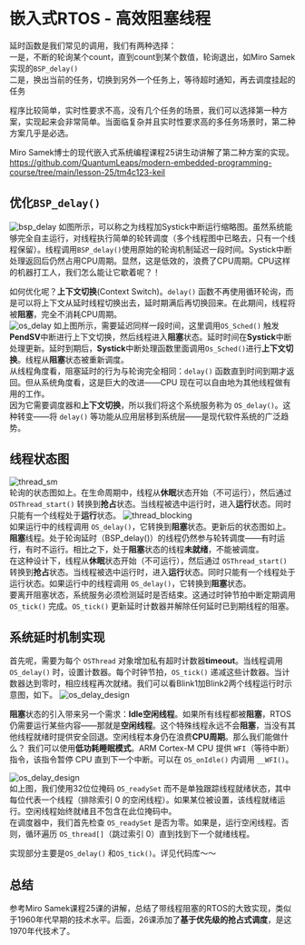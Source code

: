 # 嵌入式RTOS - 高效阻塞线程

延时函数是我们常见的调用，我们有两种选择：  
一是，不断的轮询某个count，直到count到某个数值，轮询退出，如Miro Samek实现的`BSP_delay()`   
二是，换出当前的任务，切换到另外一个任务上，等待超时通知，再去调度挂起的任务  

程序比较简单，实时性要求不高，没有几个任务的场景，我们可以选择第一种方案，实现起来会非常简单。当面临复杂并且实时性要求高的多任务场景时，第二种方案几乎是必选。

Miro Samek博士的现代嵌入式系统编程课程25讲生动讲解了第二种方案的实现。
https://github.com/QuantumLeaps/modern-embedded-programming-course/tree/main/lesson-25/tm4c123-keil

## 优化`BSP_delay()`
![bsp_delay](./images/bsp_delay.drawio.svg)
如图所示，可以称之为线程加Systick中断运行缩略图。虽然系统能够完全自主运行，对线程执行简单的轮转调度（多个线程图中已略去，只有一个线程保留）。线程调用`BSP_delay()`使用原始的轮询机制延迟一段时间。Systick中断处理返回后仍然占用CPU周期。显然，这是低效的，浪费了CPU周期。CPU这样的机器打工人，我们怎么能让它歇着呢？！  

如何优化呢？**上下文切换**(Context Switch)。`delay()` 函数不再使用循环轮询，而是可以将上下文从延时线程切换出去，延时期满后再切换回来。在此期间，线程将被**阻塞**，完全不消耗CPU周期。  
![os_delay](./images/os_delay.drawio.svg)
如上图所示，需要延迟同样一段时间，这里调用`OS_Sched()` 触发**PendSV**中断进行上下文切换，然后线程进入**阻塞**状态。延时时间在**Systick**中断处理更新。延时到期后，**Systick**中断处理函数里面调用`Os_Sched()`进行**上下文切换**。线程从**阻塞**状态被重新调度。  
从线程角度看，阻塞延时的行为与轮询完全相同：`delay()` 函数直到时间到期才返回。但从系统角度看，这是巨大的改进——CPU 现在可以自由地为其他线程做有用的工作。      
因为它需要调度器和**上下文切换**，所以我们将这个系统服务称为 `OS_delay()`。这种转变——将 `delay()` 等功能从应用层移到系统层——是现代软件系统的广泛趋势。  

## 线程状态图
![thread_sm](./images/thread_state_machine.drawio.svg)   
轮询的状态图如上。在生命周期中，线程从**休眠**状态开始（不可运行），然后通过 `OSThread_start()` 转换到**抢占**状态。当线程被选中运行时，进入**运行**状态。同时只能有一个线程处于**运行**状态。
![thread_blocking](./images/thread_blocking.drawio.svg)  
如果运行中的线程调用 `OS_delay()`，它转换到**阻塞**状态。更新后的状态图如上。
**阻塞**线程。处于轮询延时（BSP_delay()）的线程仍然参与轮转调度——有时运行，有时不运行。相比之下，处于**阻塞**状态的线程**未就绪**，不能被调度。    
在这种设计下，线程从**休眠**状态开始（不可运行），然后通过 `OSThread_start()` 转换到**抢占**状态。当线程被选中运行时，进入**运行**状态。同时只能有一个线程处于运行状态。如果运行中的线程调用 `OS_delay()`，它转换到**阻塞**状态。  
要离开阻塞状态，系统服务必须检测延时是否结束。这通过时钟节拍中断定期调用 `OS_tick()` 完成。`OS_tick()` 更新延时计数器并解除任何延时已到期线程的阻塞。

## 系统延时机制实现

首先呢，需要为每个 `OSThread` 对象增加私有超时计数器**timeout**。当线程调用 `OS_delay()` 时，设置计数器。每个时钟节拍，`OS_tick()` 递减这些计数器。当计数器达到零时，相应线程再次就绪。我们可以看Blink1加Blink2两个线程运行时示意图，如下。
![os_delay_design](./images/os_delay_runtime.drawio.svg)  

**阻塞**状态的引入带来另一个需求：**Idle空闲线程**。如果所有线程都被**阻塞**，RTOS仍需要运行某些内容——那就是**空闲线程**。这个特殊线程永远不会**阻塞**，当没有其他线程就绪时提供安全回退。空闲线程本身仍在浪费**CPU周期**。那么我们能做什么？
我们可以使用**低功耗睡眠模式**。ARM Cortex-M CPU 提供 `WFI`（等待中断）指令，该指令暂停 CPU 直到下一个中断。可以在 `OS_onIdle()` 内调用 `__WFI()`。  

![os_delay_design](./images/os_delay_design.drawio.svg)  
如上图，我们使用32位位掩码 `OS_readySet` 而不是单独跟踪线程就绪状态，其中每位代表一个线程（排除索引 0 的空闲线程）。如果某位被设置，该线程就绪运行。空闲线程始终就绪且不包含在此位掩码中。   
在调度器中，我们首先检查 `OS_readySet` 是否为零。如果是，运行空闲线程。否则，循环遍历 `OS_thread[]`（跳过索引 0）直到找到下一个就绪线程。

实现部分主要是`OS_delay()` 和`OS_tick()`。详见代码库～～

## 总结
参考Miro Samek课程25课的讲解，总结了带线程阻塞的RTOS的大致实现，类似于1960年代早期的技术水平。后面，26课添加了**基于优先级的抢占式调度**，是这1970年代技术了。